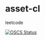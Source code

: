 # asset-cl

leetcode


[![OSCS Status](https://www.oscs1024.com/platform/badge/huangyongliang/asset-cl.svg?size=small)](https://www.oscs1024.com/project/huangyongliang/asset-cl?ref=badge_small)